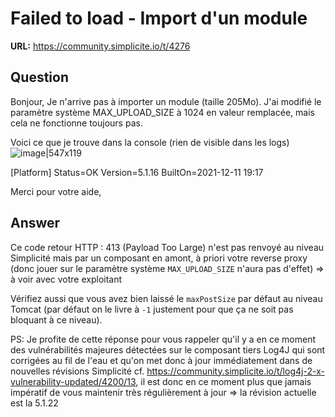 # Failed to load - Import d'un module

**URL:** https://community.simplicite.io/t/4276

## Question
Bonjour,
Je n'arrive pas à importer un module (taille 205Mo). 
J'ai modifié le paramètre système MAX_UPLOAD_SIZE à 1024 en valeur remplacée, mais cela ne fonctionne toujours pas. 

Voici ce que je trouve dans la console  (rien de visible dans les logs)
![image|547x119](upload://9kmENd8upa0uWne1g5WnAI093dL.png)


[Platform]
Status=OK
Version=5.1.16
BuiltOn=2021-12-11 19:17

Merci pour votre aide,

## Answer
Ce code retour HTTP : 413 (Payload Too Large) n'est pas renvoyé au niveau Simplicité mais par un composant en amont, à priori votre reverse proxy (donc jouer sur le paramètre système `MAX_UPLOAD_SIZE` n'aura pas d'effet) => à voir avec votre exploitant

Vérifiez aussi que vous avez bien laissé le `maxPostSize` par défaut au niveau Tomcat (par défaut on le livre à `-1` justement pour que ça ne soit pas bloquant à ce niveau).

PS: Je profite de cette réponse pour vous rappeler qu'il y a en ce moment des vulnérabilités majeures détectées sur le composant tiers Log4J qui sont corrigées au fil de l'eau et qu'on met donc à jour immédiatement dans de nouvelles révisions Simplicité cf. https://community.simplicite.io/t/log4j-2-x-vulnerability-updated/4200/13, il est donc en ce moment plus que jamais impératif de vous maintenir très régulièrement à jour => la révision actuelle est la 5.1.22
